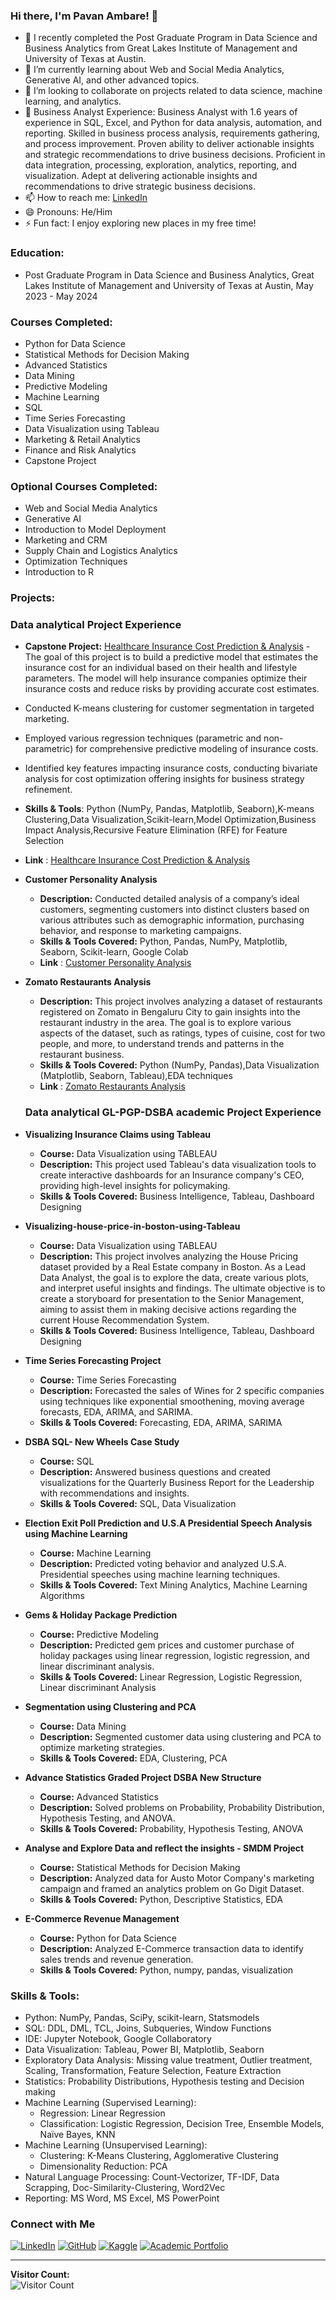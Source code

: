 ### Hi there, I'm Pavan Ambare! 👋

- 🔭 I recently completed the Post Graduate Program in Data Science and Business Analytics from Great Lakes Institute of Management and University of Texas at Austin.
- 🌱 I’m currently learning about Web and Social Media Analytics, Generative AI, and other advanced topics.
- 👯 I’m looking to collaborate on projects related to data science, machine learning, and analytics.
- 💼 Business Analyst Experience: Business Analyst with 1.6 years of experience in SQL, Excel, and Python for data analysis, automation, and reporting. Skilled in business process analysis, requirements gathering, and process improvement. Proven ability to deliver actionable insights and strategic recommendations to drive business decisions. Proficient in data integration, processing, exploration, analytics, reporting, and visualization. Adept at delivering actionable insights and recommendations to drive strategic business decisions.
- 📫 How to reach me: [LinkedIn](https://www.linkedin.com/in/pavan-ambare-542b961a3/)
- 😄 Pronouns: He/Him
- ⚡ Fun fact: I enjoy exploring new places in my free time!

### Education:
- Post Graduate Program in Data Science and Business Analytics, Great Lakes Institute of Management and University of Texas at Austin, May 2023 - May 2024

### Courses Completed:
- Python for Data Science
- Statistical Methods for Decision Making
- Advanced Statistics
- Data Mining
- Predictive Modeling
- Machine Learning
- SQL
- Time Series Forecasting
- Data Visualization using Tableau
- Marketing & Retail Analytics
- Finance and Risk Analytics
- Capstone Project
  
### Optional Courses Completed:
- Web and Social Media Analytics
- Generative AI
- Introduction to Model Deployment
- Marketing and CRM
- Supply Chain and Logistics Analytics
- Optimization Techniques
- Introduction to R

### Projects:
### Data analytical Project Experience
- **Capstone Project:** [Healthcare Insurance Cost Prediction & Analysis](#) - The goal of this project is to build a predictive model that estimates the insurance cost for an individual based on their health and lifestyle parameters. The model will help insurance companies optimize their insurance costs and reduce risks by providing accurate cost estimates.
  
- Conducted K-means clustering for customer segmentation in targeted marketing.
  
- Employed various regression techniques (parametric and non-parametric) for comprehensive predictive modeling of insurance costs.

- Identified key features impacting insurance costs, conducting bivariate analysis for cost optimization offering insights for business strategy refinement.

- **Skills & Tools**: Python (NumPy, Pandas, Matplotlib, Seaborn),K-means Clustering,Data Visualization,Scikit-learn,Model Optimization,Business Impact Analysis,Recursive Feature 
                      Elimination (RFE) for Feature Selection

- **Link** : [Healthcare Insurance Cost Prediction & Analysis](https://github.com/PavanAmbare/Healthcare-Insurance-Cost-Prediction-Analysis.git)

- **Customer Personality Analysis**
  - **Description:** Conducted detailed analysis of a company’s ideal customers, segmenting customers into distinct clusters based on various attributes such as demographic information, purchasing behavior, and response to marketing campaigns.
  - **Skills & Tools Covered:** Python, Pandas, NumPy, Matplotlib, Seaborn, Scikit-learn, Google Colab
  - **Link** : [Customer Personality Analysis](https://github.com/PavanAmbare/Customer_Personality_Analysis.git)

 
- **Zomato Restaurants Analysis**
  - **Description:** This project involves analyzing a dataset of restaurants registered on Zomato in Bengaluru City to gain insights into the restaurant industry in the area. The goal is to explore various aspects of the dataset, such as ratings, types of cuisine, cost for two people, and more, to understand trends and patterns in the restaurant business. 
  - **Skills & Tools Covered:** Python (NumPy, Pandas),Data Visualization (Matplotlib, Seaborn, Tableau),EDA techniques
  - **Link** : [Zomato Restaurants Analysis](https://github.com/PavanAmbare/Zomato-Restaurants-Analysis.git)


  ### Data analytical GL-PGP-DSBA academic  Project Experience
- **Visualizing Insurance Claims using Tableau**
  - **Course:** Data Visualization using TABLEAU
  - **Description:** This project used Tableau's data visualization tools to create interactive dashboards for an Insurance company's CEO, providing high-level insights for policymaking.
  - **Skills & Tools Covered:** Business Intelligence, Tableau, Dashboard Designing

- **Visualizing-house-price-in-boston-using-Tableau**
  - **Course:** Data Visualization using TABLEAU
  - **Description:** This project involves analyzing the House Pricing dataset provided by a Real Estate company in Boston. As a Lead Data Analyst, the goal is to explore the data, create various plots, and interpret useful insights and findings. The ultimate objective is to create a storyboard for presentation to the Senior Management, aiming to assist them in making decisive actions regarding the current House Recommendation System.
  - **Skills & Tools Covered:** Business Intelligence, Tableau, Dashboard Designing

- **Time Series Forecasting Project**
  - **Course:** Time Series Forecasting
  - **Description:** Forecasted the sales of Wines for 2 specific companies using techniques like exponential smoothening, moving average forecasts, EDA, ARIMA, and SARIMA.
  - **Skills & Tools Covered:** Forecasting, EDA, ARIMA, SARIMA

- **DSBA SQL- New Wheels Case Study**
  - **Course:** SQL
  - **Description:** Answered business questions and created visualizations for the Quarterly Business Report for the Leadership with recommendations and insights.
  - **Skills & Tools Covered:** SQL, Data Visualization

- **Election Exit Poll Prediction and U.S.A Presidential Speech Analysis using Machine Learning**
  - **Course:** Machine Learning
  - **Description:** Predicted voting behavior and analyzed U.S.A. Presidential speeches using machine learning techniques.
  - **Skills & Tools Covered:** Text Mining Analytics, Machine Learning Algorithms

- **Gems & Holiday Package Prediction**
  - **Course:** Predictive Modeling
  - **Description:** Predicted gem prices and customer purchase of holiday packages using linear regression, logistic regression, and linear discriminant analysis.
  - **Skills & Tools Covered:** Linear Regression, Logistic Regression, Linear discriminant Analysis

- **Segmentation using Clustering and PCA**
  - **Course:** Data Mining
  - **Description:** Segmented customer data using clustering and PCA to optimize marketing strategies.
  - **Skills & Tools Covered:** EDA, Clustering, PCA

- **Advance Statistics Graded Project DSBA New Structure**
  - **Course:** Advanced Statistics
  - **Description:** Solved problems on Probability, Probability Distribution, Hypothesis Testing, and ANOVA.
  - **Skills & Tools Covered:** Probability, Hypothesis Testing, ANOVA

- **Analyse and Explore Data and reflect the insights - SMDM Project**
  - **Course:** Statistical Methods for Decision Making
  - **Description:** Analyzed data for Austo Motor Company's marketing campaign and framed an analytics problem on Go Digit Dataset.
  - **Skills & Tools Covered:** Python, Descriptive Statistics, EDA

- **E-Commerce Revenue Management**
  - **Course:** Python for Data Science
  - **Description:** Analyzed E-Commerce transaction data to identify sales trends and revenue generation.
  - **Skills & Tools Covered:** Python, numpy, pandas, visualization

### Skills & Tools:
- Python: NumPy, Pandas, SciPy, scikit-learn, Statsmodels
- SQL: DDL, DML, TCL, Joins, Subqueries, Window Functions
- IDE: Jupyter Notebook, Google Collaboratory
- Data Visualization: Tableau, Power BI, Matplotlib, Seaborn
- Exploratory Data Analysis: Missing value treatment, Outlier treatment, Scaling, Transformation, Feature Selection, Feature Extraction
- Statistics: Probability Distributions, Hypothesis testing and Decision making
- Machine Learning (Supervised Learning): 
    - Regression: Linear Regression
    - Classification: Logistic Regression, Decision Tree, Ensemble Models, Naïve Bayes, KNN
- Machine Learning (Unsupervised Learning): 
    - Clustering: K-Means Clustering, Agglomerative Clustering
    - Dimensionality Reduction: PCA
- Natural Language Processing: Count-Vectorizer, TF-IDF, Data Scrapping, Doc-Similarity-Clustering, Word2Vec
- Reporting: MS Word, MS Excel, MS PowerPoint

### Connect with Me
[![LinkedIn](https://img.shields.io/badge/LinkedIn-0077B5?style=for-the-badge&logo=linkedin&logoColor=white)](https://www.linkedin.com/in/pavan-ambare-542b961a3/)
[![GitHub](https://img.shields.io/badge/GitHub-100000?style=for-the-badge&logo=github&logoColor=white)](https://github.com/PavanAmbare)
[![Kaggle](https://img.shields.io/badge/Kaggle-20BEFF?style=for-the-badge&logo=kaggle&logoColor=white)](https://www.kaggle.com/pavanambare)
[![Academic Portfolio](https://img.shields.io/badge/Academic%20Portfolio-000000?style=for-the-badge&logo=gitbook&logoColor=white)](https://eportfolio.mygreatlearning.com/pavan-ambare)

---

**Visitor Count:**  
![Visitor Count](https://profile-counter.glitch.me/{PavanAmbare}/count.svg)
